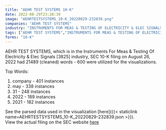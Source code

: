 ```yaml
---
title: "AEHR TEST SYSTEMS 10-K"
date: 2022-08-29T23:28:39
image: "AEHRTESTSYSTEMS_10-K_20220829-232839.png"
companies: "AEHR TEST SYSTEMS"
industry: "INSTRUMENTS FOR MEAS & TESTING OF ELECTRICITY & ELEC SIGNALS"
tags: ["AEHR TEST SYSTEMS","INSTRUMENTS FOR MEAS & TESTING OF ELECTRICITY & ELEC SIGNALS","08-26-2022","10-K"]
forms: "10-K"
---
```

AEHR TEST SYSTEMS, which is in the Instruments For Meas & Testing Of Electricity & Elec Signals [3825] industry, SEC 10-K filing on August 26, 2022 had 21489 (cleaned) words - 600 were utilized for the visualizations.

Top Words:
1. company - 401 instances
2. may - 338 instances
3. 31 - 248 instances
4. 2022 - 189 instances
5. 2021 - 182 instances


See the parsed data used in the visualization [here]({{< staticlink name=AEHRTESTSYSTEMS_10-K_20220829-232839.json >}}).  
View the actual filing on the SEC website [here](https://www.sec.gov/Archives/edgar/data/1040470/0001654954-22-011877.txt)